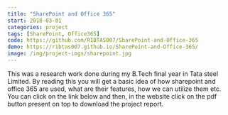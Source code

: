 ```yaml
---
title: "SharePoint and Office 365"
start: 2018-03-01
categories: project
tags: [SharePoint, Office365]
code: https://github.com/RIBTAS007/SharePoint-and-Office-365
demo: https://ribtas007.github.io/SharePoint-and-Office-365/
image: /img/project-imgs/sharepoint.jpg
---
```



This was a research work done during my B.Tech final year in Tata steel Limited.
By reading this you will get a basic idea of how sharepoint and office 365 are used,
what are their features, how we can utilize them etc. You can click on the link below and then, in the website click
on the pdf button present on top to download the project report.
